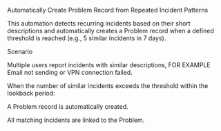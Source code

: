 Automatically Create Problem Record from Repeated Incident Patterns

This automation detects recurring incidents based on their short descriptions and automatically creates a Problem record when a defined threshold is reached (e.g., 5 similar incidents in 7 days).

Scenario

Multiple users report incidents with similar descriptions, FOR EXAMPLE Email not sending or VPN connection failed.

When the number of similar incidents exceeds the threshold within the lookback period:

A Problem record is automatically created.

All matching incidents are  linked to the Problem.
